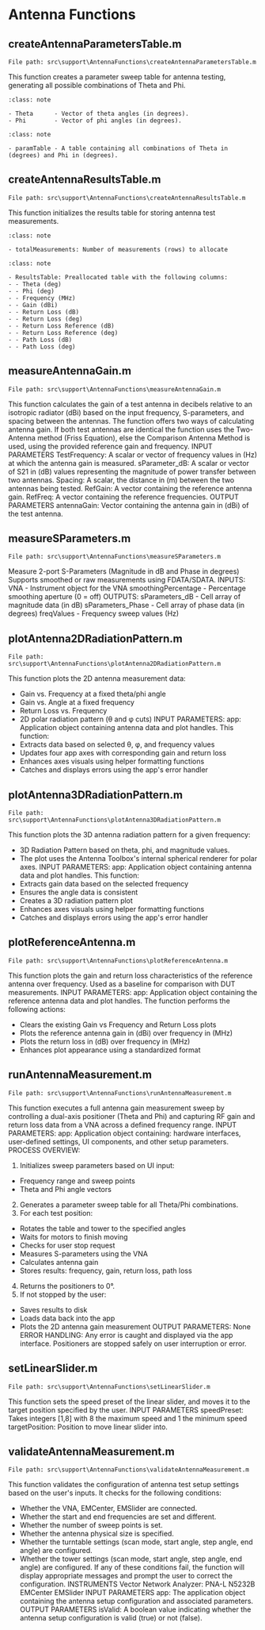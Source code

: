 # Antenna Functions

## createAntennaParametersTable.m
`File path: src\support\AntennaFunctions\createAntennaParametersTable.m`

This function creates a parameter sweep table for antenna testing, generating all possible combinations of Theta and Phi.

```{admonition} Input
:class: note

- Theta      - Vector of theta angles (in degrees).
- Phi        - Vector of phi angles (in degrees).
```

```{admonition} Output
:class: note

- paramTable - A table containing all combinations of Theta in (degrees) and Phi in (degrees).
```

## createAntennaResultsTable.m
`File path: src\support\AntennaFunctions\createAntennaResultsTable.m`

This function initializes the results table for storing
antenna test measurements.

```{admonition} Input
:class: note

- totalMeasurements: Number of measurements (rows) to allocate
```

```{admonition} Output
:class: note

- ResultsTable: Preallocated table with the following columns:
- - Theta (deg)
- - Phi (deg)
- - Frequency (MHz)
- - Gain (dBi)
- - Return Loss (dB)
- - Return Loss (deg)
- - Return Loss Reference (dB)
- - Return Loss Reference (deg)
- - Path Loss (dB)
- - Path Loss (deg)
```

## measureAntennaGain.m
`File path: src\support\AntennaFunctions\measureAntennaGain.m`

This function calculates the gain of a test antenna in decibels
relative to an isotropic radiator (dBi) based on the input frequency,
S-parameters, and spacing between the antennas. The function offers
two ways of calculating antenna gain. If both test antennas are
identical the function uses the Two-Antenna method (Friss Equation),
else the Comparison Antenna Method is used, using the provided
reference gain and frequency.
INPUT PARAMETERS
TestFrequency:  A scalar or vector of frequency values in (Hz) at
which the antenna gain is measured.
sParameter_dB:  A scalar or vector of S21 in (dB) values
representing the magnitude of power transfer
between two antennas.
Spacing:        A scalar, the distance in (m) between the two
antennas being tested.
RefGain:        A vector containing the reference antenna gain.
RefFreq:        A vector containing the reference frequencies.
OUTPUT PARAMETERS
antennaGain:    Vector containing the antenna gain in (dBi) of the
test antenna.

## measureSParameters.m
`File path: src\support\AntennaFunctions\measureSParameters.m`

Measure 2-port S-Parameters (Magnitude in dB and Phase in degrees)
Supports smoothed or raw measurements using FDATA/SDATA.
INPUTS:
VNA                - Instrument object for the VNA
smoothingPercentage - Percentage smoothing aperture (0 = off)
OUTPUTS:
sParameters_dB     - Cell array of magnitude data (in dB)
sParameters_Phase  - Cell array of phase data (in degrees)
freqValues         - Frequency sweep values (Hz)

## plotAntenna2DRadiationPattern.m
`File path: src\support\AntennaFunctions\plotAntenna2DRadiationPattern.m`

This function plots the 2D antenna measurement data:
- Gain vs. Frequency at a fixed theta/phi angle
- Gain vs. Angle at a fixed frequency
- Return Loss vs. Frequency
- 2D polar radiation pattern (θ and φ cuts)
INPUT PARAMETERS:
app:  Application object containing antenna data and plot handles.
This function:
- Extracts data based on selected θ, φ, and frequency values
- Updates four app axes with corresponding gain and return loss
- Enhances axes visuals using helper formatting functions
- Catches and displays errors using the app's error handler

## plotAntenna3DRadiationPattern.m
`File path: src\support\AntennaFunctions\plotAntenna3DRadiationPattern.m`

This function plots the 3D antenna radiation pattern for a given
frequency:
- 3D Radiation Pattern based on theta, phi, and magnitude values.
- The plot uses the Antenna Toolbox's internal spherical renderer
for polar axes.
INPUT PARAMETERS:
app: Application object containing antenna data and plot handles.
This function:
- Extracts gain data based on the selected frequency
- Ensures the angle data is consistent
- Creates a 3D radiation pattern plot
- Enhances axes visuals using helper formatting functions
- Catches and displays errors using the app's error handler

## plotReferenceAntenna.m
`File path: src\support\AntennaFunctions\plotReferenceAntenna.m`

This function plots the gain and return loss characteristics of
the reference antenna over frequency. Used as a baseline for
comparison with DUT measurements.
INPUT PARAMETERS:
app:  Application object containing the reference antenna data and
plot handles.
The function performs the following actions:
- Clears the existing Gain vs Frequency and Return Loss plots
- Plots the reference antenna gain in (dBi) over frequency in (MHz)
- Plots the return loss in (dB) over frequency in (MHz)
- Enhances plot appearance using a standardized format

## runAntennaMeasurement.m
`File path: src\support\AntennaFunctions\runAntennaMeasurement.m`

This function executes a full antenna gain measurement sweep by
controlling a dual-axis positioner (Theta and Phi) and capturing RF
gain and return loss data from a VNA across a defined frequency
range.
INPUT PARAMETERS:
app:  Application object containing: hardware interfaces,
user-defined settings, UI components, and other setup parameters.
PROCESS OVERVIEW:
1. Initializes sweep parameters based on UI input:
- Frequency range and sweep points
- Theta and Phi angle vectors
2. Generates a parameter sweep table for all Theta/Phi
combinations.
3. For each test position:
- Rotates the table and tower to the specified angles
- Waits for motors to finish moving
- Checks for user stop request
- Measures S-parameters using the VNA
- Calculates antenna gain
- Stores results: frequency, gain, return loss, path loss
4. Returns the positioners to 0°.
5. If not stopped by the user:
- Saves results to disk
- Loads data back into the app
- Plots the 2D antenna gain measurement
OUTPUT PARAMETERS:
None
ERROR HANDLING:
Any error is caught and displayed via the app interface.
Positioners are stopped safely on user interruption or error.

## setLinearSlider.m
`File path: src\support\AntennaFunctions\setLinearSlider.m`

This function sets the speed preset of the linear slider, and moves
it to the target position specified by the user.
INPUT PARAMETERS
speedPreset:    Takes integers [1,8] with 8 the maximum speed and 1
the minimum speed
targetPosition: Position to move linear slider into.

## validateAntennaMeasurement.m
`File path: src\support\AntennaFunctions\validateAntennaMeasurement.m`

This function validates the configuration of antenna test setup
settings based on the user's inputs.
It checks for the following conditions:
- Whether the VNA, EMCenter, EMSlider are connected.
- Whether the start and end frequencies are set and different.
- Whether the number of sweep points is set.
- Whether the antenna physical size is specified.
- Whether the turntable settings (scan mode, start angle, step
angle, end angle) are configured.
- Whether the tower settings (scan mode, start angle, step angle,
end angle) are configured.
If any of these conditions fail, the function will display
appropriate messages and prompt the user to correct the
configuration.
INSTRUMENTS
Vector Network Analyzer: PNA-L N5232B
EMCenter
EMSlider
INPUT PARAMETERS
app:       The application object containing the antenna setup
configuration and associated parameters.
OUTPUT PARAMETERS
isValid:   A boolean value indicating whether the antenna setup
configuration is valid (true) or not (false).

